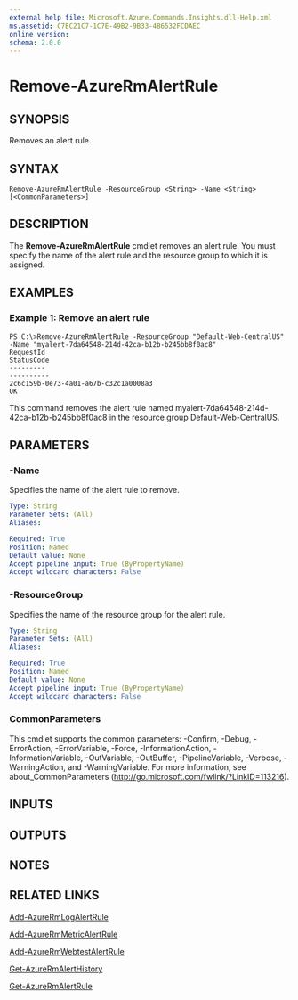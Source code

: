 ```yaml
---
external help file: Microsoft.Azure.Commands.Insights.dll-Help.xml
ms.assetid: C7EC21C7-1C7E-49B2-9B33-486532FCDAEC
online version: 
schema: 2.0.0
---
```


# Remove-AzureRmAlertRule

## SYNOPSIS
Removes an alert rule.

## SYNTAX

```
Remove-AzureRmAlertRule -ResourceGroup <String> -Name <String> [<CommonParameters>]
```

## DESCRIPTION
The **Remove-AzureRmAlertRule** cmdlet removes an alert rule.
You must specify the name of the alert rule and the resource group to which it is assigned.

## EXAMPLES

### Example 1: Remove an alert rule
```
PS C:\>Remove-AzureRmAlertRule -ResourceGroup "Default-Web-CentralUS" -Name "myalert-7da64548-214d-42ca-b12b-b245bb8f0ac8"
RequestId                                                                                                    StatusCode
---------                                                                                                    ----------
2c6c159b-0e73-4a01-a67b-c32c1a0008a3                                                                                 OK
```

This command removes the alert rule named myalert-7da64548-214d-42ca-b12b-b245bb8f0ac8 in the resource group Default-Web-CentralUS.

## PARAMETERS

### -Name
Specifies the name of the alert rule to remove.

```yaml
Type: String
Parameter Sets: (All)
Aliases: 

Required: True
Position: Named
Default value: None
Accept pipeline input: True (ByPropertyName)
Accept wildcard characters: False
```

### -ResourceGroup
Specifies the name of the resource group for the alert rule.

```yaml
Type: String
Parameter Sets: (All)
Aliases: 

Required: True
Position: Named
Default value: None
Accept pipeline input: True (ByPropertyName)
Accept wildcard characters: False
```

### CommonParameters
This cmdlet supports the common parameters: -Confirm, -Debug, -ErrorAction, -ErrorVariable, -Force, -InformationAction, -InformationVariable, -OutVariable, -OutBuffer, -PipelineVariable, -Verbose, -WarningAction, and -WarningVariable. For more information, see about_CommonParameters (http://go.microsoft.com/fwlink/?LinkID=113216).

## INPUTS

## OUTPUTS

## NOTES

## RELATED LINKS

[Add-AzureRmLogAlertRule](./Add-AzureRmLogAlertRule.md)

[Add-AzureRmMetricAlertRule](./Add-AzureRmMetricAlertRule.md)

[Add-AzureRmWebtestAlertRule](./Add-AzureRmWebtestAlertRule.md)

[Get-AzureRmAlertHistory](./Get-AzureRmAlertHistory.md)

[Get-AzureRmAlertRule](./Get-AzureRmAlertRule.md)


